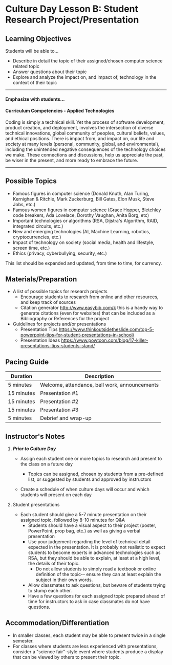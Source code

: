 # Culture Day Lesson B: Student Research Project/Presentation

## Learning Objectives
Students will be able to...
* Describe in detail the topic of their assigned/chosen computer science related topic
* Answer questions about their topic
* Explore and analyze the impact on, and impact of, technology in the context of their topic

---
#### Emphasize with students...

#### Curriculum Competencies - Applied Technologies

Coding is simply a technical skill.   Yet the process of software development, product creation, and deployment, involves the intersection of diverse technical innovations, global community of peoples, cultural beliefs, values, and ethical positions.   There is impact from, and impact on, our life and society at many levels (personal, community, global, and environmental), including the unintended negative consequences of the technology choices we make.  These connections and discussions, help us appreciate the past, be wiser in the present, and more ready to embrace the future.

---


## Possible Topics
* Famous figures in computer science (Donald Knuth, Alan Turing, Kernighan & Ritchie, Mark Zuckerburg, Bill Gates, Elon Musk, Steve Jobs, etc.)
* Famous women figures in computer science (Grace Hopper, Bletchley code breakers, Ada Lovelace, Dorothy Vaughan, Anita Borg, etc)
* Important technologies or algorithms (RSA, Dijstra's Algorithm, RAID, integrated circuits, etc.)
* New and emerging technologies (AI, Machine Learning, robotics, cryptocurrencies, etc.)
* Impact of technology on society (social media, health and lifestyle, screen time, etc.)
* Ethics (privacy, cyberbullying, security, etc.) 

This list should be expanded and updated, from time to time, for currency.


## Materials/Preparation
* A list of possible topics for research projects
   * Encourage students to research from online and other resources, and keep track of sources
   * Citation generator http://www.easybib.com/k this is a handy way to generate citations (even for websites) that can be included as a Bibliography or References for the project
* Guidelines for projects and/or presentations
   * Presentation Tips   https://www.thinkoutsidetheslide.com/top-5-powerpoint-tips-for-student-presentations-in-school/
   * Presentation Ideas  https://www.powtoon.com/blog/17-killer-presentations-tips-students-stand/

## Pacing Guide
|Duration | Description|
|--|--|
|5 minutes | Welcome, attendance, bell work, announcements |
|15 minutes | Presentation #1 |
|15 minutes | Presentation #2 |
|15 minutes | Presentation #3 |
|5 minutes | Debrief and wrap-up |

## Instructor's Notes
1. _**Prior to Culture Day**_
    * Assign each student one or more topics to research and present to the class on a future day
        * Topics can be assigned, chosen by students from a pre-defined list, or suggested by students and approved by instructors

    * Create a schedule of when culture days will occur and which students will present on each day

2. Student presentations
    * Each student should give a 5-7 minute presentation on their assigned topic, followed by 8-10 minutes for Q&A
        * Students should have a visual aspect to their project (poster, PowerPoint, prop bag, etc.) as well as giving a verbal presentation
        * Use your judgement regarding the level of technical detail expected in the presentation.  It is probably not realistic to expect students to become experts in advanced technologies such as RSA, but they should be able to explain, at least at a high level, the details of their topic.
            * Do not allow students to simply read a textbook or online definition of the topic-- ensure they can at least explain the subject in their own words.
        * Allow classmates to ask questions, but beware of students trying to stump each other.
        * Have a few questions for each assigned topic prepared ahead of time for instructors to ask in case classmates do not have questions.


## Accommodation/Differentiation
* In smaller classes, each student may be able to present twice in a single semester.
* For classes where students are less experienced with presentations, consider a "science fair"-style event where students produce a display that can be viewed by others to present their topic.
